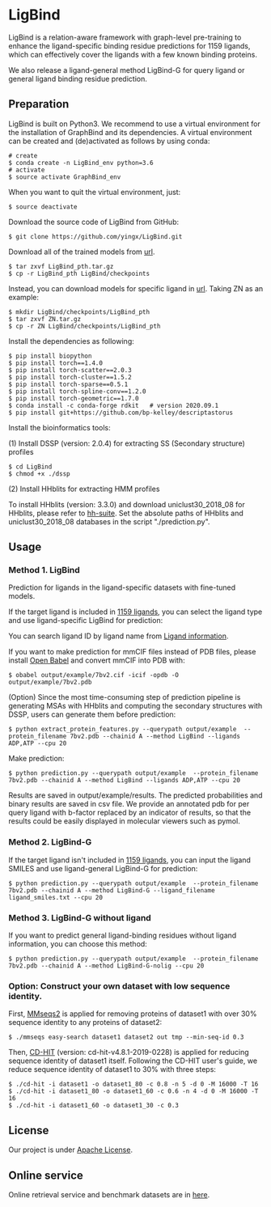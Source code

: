 # LigBind
LigBind is a relation-aware framework with graph-level pre-training to enhance the ligand-specific binding residue predictions for 1159 ligands, which can effectively cover the ligands with a few known binding proteins.

We also release a ligand-general method LigBind-G for query ligand or general ligand binding residue prediction.

## Preparation
LigBind is built on Python3.
We recommend to use a virtual environment for the installation of GraphBind and its dependencies.
A virtual environment can be created and (de)activated as follows by using conda:

    # create
    $ conda create -n LigBind_env python=3.6
    # activate
    $ source activate GraphBind_env

When you want to quit the virtual environment, just:

    $ source deactivate

Download the source code of LigBind from GitHub:

    $ git clone https://github.com/yingx/LigBind.git

Download all of the trained models from [url](http://www.csbio.sjtu.edu.cn/bioinf/LigBind/files/LigBind_pth.tar.gz).

    $ tar zxvf LigBind_pth.tar.gz
    $ cp -r LigBind_pth LigBind/checkpoints

Instead, you can download models for specific ligand in [url](http://www.csbio.sjtu.edu.cn/bioinf/LigBind/download_checkpoints.html). Taking ZN as an example:
    
    $ mkdir LigBind/checkpoints/LigBind_pth
    $ tar zxvf ZN.tar.gz
    $ cp -r ZN LigBind/checkpoints/LigBind_pth


Install the dependencies as following:

    $ pip install biopython
    $ pip install torch==1.4.0
    $ pip install torch-scatter==2.0.3
    $ pip install torch-cluster==1.5.2
    $ pip install torch-sparse==0.5.1
    $ pip install torch-spline-conv==1.2.0
    $ pip install torch-geometric==1.7.0
    $ conda install -c conda-forge rdkit   # version 2020.09.1
    $ pip install git+https://github.com/bp-kelley/descriptastorus
     

Install the bioinformatics tools:

(1) Install DSSP (version: 2.0.4) for extracting SS (Secondary structure) profiles
    
    $ cd LigBind
    $ chmod +x ./dssp

(2) Install HHblits for extracting HMM profiles

To install HHblits (version: 3.3.0) and download uniclust30_2018_08 for HHblits, please refer to [hh-suite](https://github.com/soedinglab/hh-suite).
Set the absolute paths of HHblits and uniclust30_2018_08 databases in the script "./prediction.py".



## Usage

### Method 1. LigBind
Prediction for ligands in the ligand-specific datasets with fine-tuned models.

If the target ligand is included in [1159 ligands](https://github.com/YYingXia/LigBind/blob/main/dataset/ligand-specific_dataset.csv), you can select the ligand type and use ligand-specific LigBind for prediction:

You can search ligand ID by ligand name from 
[Ligand information](https://zhanggroup.org//BioLiP/ligand.html).

If you want to make prediction for mmCIF files instead of PDB files, please install [Open Babel](http://openbabel.org/) and convert mmCIF into PDB with: 

    $ obabel output/example/7bv2.cif -icif -opdb -O output/example/7bv2.pdb

(Option) Since the most time-consuming step of prediction pipeline is generating MSAs with HHblits and computing the secondary structures with DSSP, users can generate them before prediction:
    
    $ python extract_protein_features.py --querypath output/example  --protein_filename 7bv2.pdb --chainid A --method LigBind --ligands ADP,ATP --cpu 20

Make prediction:

    $ python prediction.py --querypath output/example  --protein_filename 7bv2.pdb --chainid A --method LigBind --ligands ADP,ATP --cpu 20

Results are saved in output/example/results. The predicted probabilities and binary results are saved in csv file. We provide an annotated pdb for per query ligand with b-factor replaced by an indicator of results, so that the results could be easily displayed in molecular viewers such as pymol.


### Method 2. LigBind-G
If the target ligand isn't included in [1159 ligands](https://github.com/YYingXia/LigBind/blob/main/dataset/ligand-specific_dataset.csv), you can input the ligand SMILES and use ligand-general LigBind-G for prediction:

    $ python prediction.py --querypath output/example  --protein_filename 7bv2.pdb --chainid A --method LigBind-G --ligand_filename ligand_smiles.txt --cpu 20

### Method 3. LigBind-G without ligand
If you want to predict general ligand-binding residues without ligand information, you can choose this method:

    $ python prediction.py --querypath output/example  --protein_filename 7bv2.pdb --chainid A --method LigBind-G-nolig --cpu 20

### Option: Construct your own dataset with low sequence identity.
First, [MMseqs2](https://github.com/soedinglab/MMseqs2) is applied for removing proteins of dataset1 with over 30% sequence identity to any proteins of dataset2:
    
    $ ./mmseqs easy-search dataset1 dataset2 out tmp --min-seq-id 0.3

Then, [CD-HIT](https://github.com/weizhongli/cdhit) (version: cd-hit-v4.8.1-2019-0228) is applied for reducing sequence identity of dataset1 itself. Following the CD-HIT user's guide, we reduce sequence identity of dataset1 to 30% with three steps:
    
    $ ./cd-hit -i dataset1 -o dataset1_80 -c 0.8 -n 5 -d 0 -M 16000 -T 16
    $ ./cd-hit -i dataset1_80 -o dataset1_60 -c 0.6 -n 4 -d 0 -M 16000 -T 16
    $ ./cd-hit -i dataset1_60 -o dataset1_30 -c 0.3



## License

Our project is under 
[Apache License](https://github.com/YYingXia/LigBind/blob/main/LICENSE). 

## Online service
Online retrieval service and benchmark datasets are in [here](http://www.csbio.sjtu.edu.cn/bioinf/LigBind/).
